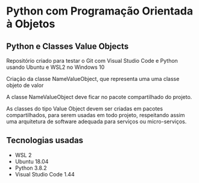 # Python com Programação Orientada à Objetos
## Python e Classes Value Objects

Repositório criado para testar o Git com Visual Studio Code e Python usando Ubuntu e WSL2 no Windows 10

Criação da classe NameValueObject, que representa uma uma classe objeto de valor

A classe NameValueObject deve ficar no pacote compartilhado do projeto.

As classes do tipo Value Object devem ser criadas em pacotes compartilhados, para serem usadas em todo 
projeto, respeitando assim uma arquitetura de software adequada para serviços ou micro-serviços.


<h2><strong>Tecnologias usadas</strong></h2>

- WSL 2
- Ubuntu 18.04
- Python 3.8.2
- Visual Studio Code 1.44
